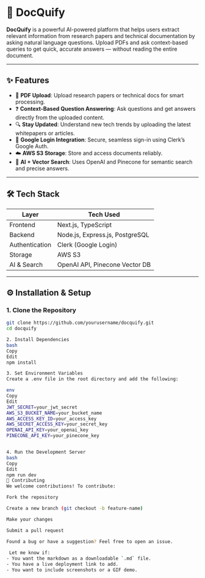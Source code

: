 # 🚀 DocQuify

**DocQuify** is a powerful AI-powered platform that helps users extract relevant information from research papers and technical documentation by asking natural language questions. Upload PDFs and ask context-based queries to get quick, accurate answers — without reading the entire document.

---

## ✨ Features

- 📄 **PDF Upload**: Upload research papers or technical docs for smart processing.
- ❓ **Context-Based Question Answering**: Ask questions and get answers directly from the uploaded content.
- 🔍 **Stay Updated**: Understand new tech trends by uploading the latest whitepapers or articles.
- 🔐 **Google Login Integration**: Secure, seamless sign-in using Clerk’s Google Auth.
- ☁️ **AWS S3 Storage**: Store and access documents reliably.
- 🧠 **AI + Vector Search**: Uses OpenAI and Pinecone for semantic search and precise answers.

---

## 🛠️ Tech Stack

| Layer         | Tech Used                         |
|---------------|-----------------------------------|
| Frontend      | Next.js, TypeScript               |
| Backend       | Node.js, Express.js, PostgreSQL   |
| Authentication| Clerk (Google Login)              |
| Storage       | AWS S3                            |
| AI & Search   | OpenAI API, Pinecone Vector DB    |

---
## ⚙️ Installation & Setup

### 1. Clone the Repository

```bash
git clone https://github.com/yourusername/docquify.git
cd docquify

2. Install Dependencies
bash
Copy
Edit
npm install

3. Set Environment Variables
Create a .env file in the root directory and add the following:

env
Copy
Edit
JWT_SECRET=your_jwt_secret
AWS_S3_BUCKET_NAME=your_bucket_name
AWS_ACCESS_KEY_ID=your_access_key
AWS_SECRET_ACCESS_KEY=your_secret_key
OPENAI_API_KEY=your_openai_key
PINECONE_API_KEY=your_pinecone_key


4. Run the Development Server
bash
Copy
Edit
npm run dev
🤝 Contributing
We welcome contributions! To contribute:

Fork the repository

Create a new branch (git checkout -b feature-name)

Make your changes

Submit a pull request

Found a bug or have a suggestion? Feel free to open an issue.
 
 Let me know if:
- You want the markdown as a downloadable `.md` file.
- You have a live deployment link to add.
- You want to include screenshots or a GIF demo.


  
